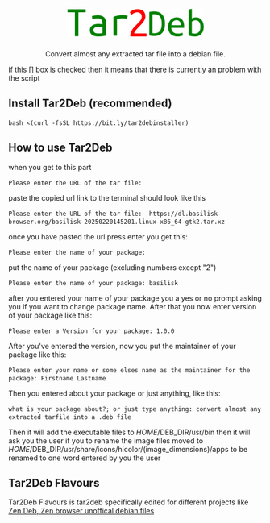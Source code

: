 <br/>
<div align="center">
    <img src="https://github.com/GitXpresso/Tar2Deb/blob/main/images/Tar2Deb.png?raw=true" alt="Logo" width="" height="">
  </a>

  <h3 align="center"></h3>

  <p align="center">
       Convert almost any extracted tar file into a debian file.
    <br/>
</div>
        
if this [] box is checked then it means that there is currently an problem with the script
## Install Tar2Deb (recommended)
```
bash <(curl -fsSL https://bit.ly/tar2debinstaller)
```
## How to use Tar2Deb
when you get to this part
```
Please enter the URL of the tar file: 
```
paste the copied url link to the terminal
should look like this
```
Please enter the URL of the tar file:  https://dl.basilisk-browser.org/basilisk-20250220145201.linux-x86_64-gtk2.tar.xz
```
once you have pasted the url press enter
you get this:
```
Please enter the name of your package: 
```
put the name of your package (excluding numbers except "2")
```
Please enter the name of your package: basilisk
```
after you entered your name of your package 
you a yes or no prompt asking you if you want to change package name.
After that you now enter version of your package like this:
```
Please enter a Version for your package: 1.0.0
```
After you've entered the version, now you put the maintainer of your package like this:
```
Please enter your name or some elses name as the maintainer for the package: Firstname Lastname
```
Then you entered about your package or just anything, like this:
```
what is your package about?; or just type anything: convert almost any extracted tarfile into a .deb file
```
Then it will add the executable files to $HOME/$DEB_DIR/usr/bin
then it will ask you the user if you to rename the image files moved to $HOME/$DEB_DIR/usr/share/icons/hicolor/(image_dimensions)/apps to be renamed to one word entered by you the user
## Tar2Deb Flavours
Tar2Deb Flavours is tar2deb specifically edited for different projects like [Zen Deb, Zen browser unoffical debian files](https://github.com/gitxpresso/ZenDeb)
